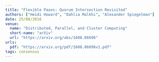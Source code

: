 ```yaml
---
title: "Flexible Paxos: Quorum Intersection Revisited"
authors: ["Heidi Howard", "Dahlia Malkhi", "Alexander Spiegelman"]
date: 25/08/2016
venue:
  name: "Distributed, Parallel, and Cluster Computing"
  short-name: "arXiv"
  url: "https://arxiv.org/abs/1608.06696"
urls:
  pdf: "https://arxiv.org/pdf/1608.06696v1.pdf"
tags: consensus
---
```

